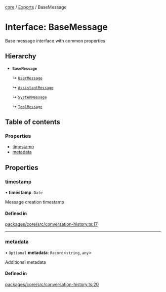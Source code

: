 <!-- 
 ⚠️  AUTO-GENERATED FILE - DO NOT EDIT MANUALLY
 This file is automatically generated by scripts/docs-generator.js
 To make changes, edit the source TypeScript files or update the generator script
-->

[core](../../) / [Exports](../modules) / BaseMessage

# Interface: BaseMessage

Base message interface with common properties

## Hierarchy

- **`BaseMessage`**

  ↳ [`UserMessage`](UserMessage)

  ↳ [`AssistantMessage`](AssistantMessage)

  ↳ [`SystemMessage`](SystemMessage)

  ↳ [`ToolMessage`](ToolMessage)

## Table of contents

### Properties

- [timestamp](BaseMessage#timestamp)
- [metadata](BaseMessage#metadata)

## Properties

### timestamp

• **timestamp**: `Date`

Message creation timestamp

#### Defined in

[packages/core/src/conversation-history.ts:17](https://github.com/woojubb/robota/blob/0afecc12922d97d2c8ac7599fd937e359f3be1c5/packages/core/src/conversation-history.ts#L17)

___

### metadata

• `Optional` **metadata**: `Record`\<`string`, `any`\>

Additional metadata

#### Defined in

[packages/core/src/conversation-history.ts:20](https://github.com/woojubb/robota/blob/0afecc12922d97d2c8ac7599fd937e359f3be1c5/packages/core/src/conversation-history.ts#L20)
